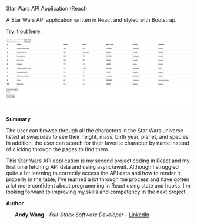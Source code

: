 Star Wars API Application (React)

A Star Wars API application written in React and styled with Bootstrap.

Try it out <a href=https://star-wars-characters-api.netlify.app>here</a>.

<img width="1254" alt="SWAPI screen shot" src="public/screenShot.png">

<b>Summary</b>

The user can browse through all the characters in the Star Wars universe listed at swapi.dev to see their height, mass, birth year, planet, and species. In addition, the user can search for their favorite character by name instead of clicking through the pages to find them.

This Star Wars API application is my second project coding in React and my first time fetching API data and using async/await. Although I struggled quite a bit learning to correctly access the API data and how to render it properly in the table, I've learned a lot through the process and have gotten a lot more confident about programming in React using state and hooks. I'm looking forward to improving my skills and competency in the next project.

<b>Author</b>

<ul><b>Andy Wang</b> - <i>Full-Stack Software Developer - </i><a href=https://www.linkedin.com/in/andy-wang-wreckcreation>LinkedIn</a>
